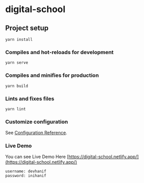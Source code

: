 # digital-school

## Project setup
```
yarn install
```

### Compiles and hot-reloads for development
```
yarn serve
```

### Compiles and minifies for production
```
yarn build
```

### Lints and fixes files
```
yarn lint
```

### Customize configuration
See [Configuration Reference](https://cli.vuejs.org/config/).

### Live Demo
You can see Live Demo Here [https://digital-school.netlify.app/](https://digital-school.netlify.app/)
```
username: devhanif
password: inihanif
```
